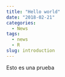 ```yaml
---
title: "Hello world"
date: "2018-02-21"
categories:
  - News
tags:
  - news
  - R
slug: introduction
---
```



Esto es una prueba